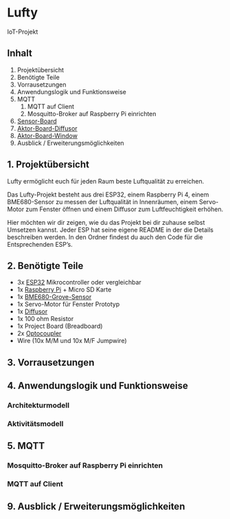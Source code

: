 # Lufty
IoT-Projekt

## Inhalt
1. Projektübersicht
2. Benötigte Teile
3. Vorrausetzungen
4. Anwendungslogik und Funktionsweise
5. MQTT
   1. MQTT auf Client
   2. Mosquitto-Broker auf Raspberry Pi einrichten
6. [Sensor-Board](./ESP-Sensor-Board/README.md)
7. [Aktor-Board-Diffusor](./ESP-Aktor-Board-Diffusor/README.md)
8. [Aktor-Board-Window](./ESP-Aktor-Board-Window/README.md)
9. Ausblick / Erweiterungsmöglichkeiten


## 1. Projektübersicht
Lufty ermöglicht euch für jeden Raum beste Luftqualität zu erreichen.

Das Lufty-Projekt besteht aus drei ESP32, einem Raspberry Pi 4, einem BME680-Sensor zu messen der Luftqualität in Innenräumen, einem Servo-Motor zum Fenster öffnen und einem Diffusor zum Luftfeuchtigkeit erhöhen. 

Hier möchten wir dir zeigen, wie du das Projekt bei dir zuhause selbst Umsetzen kannst.
Jeder ESP hat seine eigene README in der die Details beschreiben werden. In den Ordner findest du auch den Code für die Entsprechenden ESP’s.

## 2. Benötigte Teile

+ 3x [ESP32][1] Mikrocontroller oder vergleichbar
+ 1x [Raspberry Pi][2] + Micro SD Karte
+ 1x [BME680-Grove-Sensor][3]
+ 1x Servo-Motor für Fenster Prototyp
+ 1x [Diffusor][4]
+ 1x 100 ohm Resistor
+ 1x Project Board (Breadboard)
+ 2x [Optocoupler][5]
+ Wire (10x M/M und 10x M/F Jumpwire)

[1]: https://docs.espressif.com/projects/esp-idf/en/latest/esp32/get-started/index.html
[2]: https://www.raspberrypi.org/products/raspberry-pi-4-model-b/
[3]: https://wiki.seeedstudio.com/Grove-Temperature_Humidity_Pressure_Gas_Sensor_BME680/
[4]: https://www.conrad.de/de/p/boneco-u50-luftbefeuchter-schwarz-1-st-2316569.html
[5]: https://www.conrad.de/de/p/isocom-components-optokoppler-phototransistor-sfh615a-4x-dip-4-transistor-dc-183249.html 

## 3. Vorrausetzungen

## 4. Anwendungslogik und Funktionsweise
### Architekturmodell
### Aktivitätsmodell

## 5. MQTT
### Mosquitto-Broker auf Raspberry Pi einrichten
### MQTT auf Client

## 9. Ausblick / Erweiterungsmöglichkeiten
